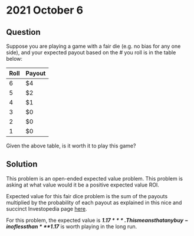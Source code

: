 # 2021 October 6

## Question
Suppose you are playing a game with a fair die (e.g. no bias for any one side), and your expected payout based on the # you roll is in the table below:

| Roll | Payout |
| ---- | ------ |
| 6 | $4 |
| 5 | $2 |
| 4 | $1 |
| 3 | $0 |
| 2 | $0 |
| 1 | $0 |

Given the above table, is it worth it to play this game?

## Solution
This problem is an open-ended expected value problem. This problem is asking at what value would it be a positive expected value ROI.

Expected value for this fair dice problem is the sum of the payouts multiplied by the probability of each payout as explained in this nice and succinct Investopedia page [here](https://www.investopedia.com/terms/e/expected-value.asp).

For this problem, the expected value is ***$1.17***. This means that any buy-in of less than ***$1.17*** is worth playing in the long run.
